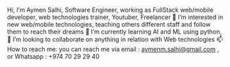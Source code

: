 Hi, I’m Aymen Salhi, Software Engineer, working as FullStack web/mobile developer, web technologies trainer, Youtuber, Freelancer
👀 I’m interested in new web/mobile technologies, teaching others different staff and follow them to reach their dreams
🌱 I’m currently learning AI and ML using python,
💞️ I’m looking to collaborate on anything in relation with Web technologies
📫 How to reach me: you can reach me via email : aymenm.salhi@gmail.com , or Whatsapp : +974 70 29 29 40
